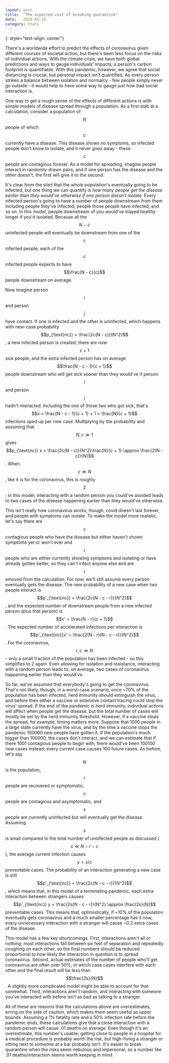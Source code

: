 ```yaml
---
layout: post
title:	"The expected cost of breaking quarantine"
date:	2020-05-10
category: stats
---
```

<!-- ![grid25] -->
{: style="text-align: center"}
<!--exc-->


There's a worldwide effort to predict the effects of coronavirus given different courses of societal action, but there's been less focus on the risks of individual actions.  With the climate crisis, we have both global predictions and ways to gauge individuals' impacts; a person's carbon footprint is quantifiable.  With this pandemic, however, we agree that social distancing is crucial, but personal impact isn't quantified.  As every person strikes a balance between isolation and normalcy - few people simply never go outside - it would help to have some way to gauge just how bad social interaction is.

One way to get a rough sense of the effects of different actions is with simple models of disease spread through a population.  As a first stab at a calculation, consider a population of $$N$$ people of which $$c$$ currently have a disease.  This disease shows no symptoms, so infected people don't know to isolate, and it never goes away - these $$c$$ people are contagious forever.  As a model for spreading, imagine people interact in randomly-drawn pairs, and if one person has the disease and the other doesn't, the first will give it to the second.

It's clear from the start that the whole population's eventually going to be infected, but one thing we can quantify is *how many people get the disease earlier than they would've otherwise if one person doesn't isolate.*  Every infected person's going to have a number of people downstream from them including people they've infected, people those people have infected, and so on.  In this model, people downstream of you would've stayed healthy longer if you'd isolated.  Because all the $$N - c$$ uninfected people will eventually be downstream from one of the $$c$$ infected people, each of the $$c$$ infected people expects to have $$\frac{N - c}{c}$$ people downstream on average.

Now imagine person $$i$$ and person $$j$$ have contact.  If one is infected and the other is uninfected, which happens with new-case probability $$p_{\text{nc}} = \frac{2c(N - c)}{N^2}$$, a new infected person is created; there are now $$c + 1$$ sick people, and the extra infected person has on average $$\frac{N - c - 1}{c + 1}$$ people downstream who will get sick sooner than they would've if person $$i$$ and person $$j$$ hadn't interacted.  Including the one of those two who got sick, that's $$x = \frac{N - c - 1}{c + 1} + 1 = \frac{N}{c + 1}$$ infections sped up per new case.  Multiplying by the probability and assuming that $$N, c \gg 1$$ gives $$p_{\text{nc}} x = \frac{2c(N - c)}{N^2}\frac{N}{c + 1} \approx \frac{2(N - c)}{N}$$.  When $$c \ll N$$, like it is for the coronavirus, this is roughly $$2$$; in this model, interacting with a random person you could've avoided leads to two cases of the disease happening earlier than they would've otherwise.

This isn't really how coronavirus works, though; covid doesn't last forever, and people with symptoms can isolate.  To make the model more realistic, let's say there are $$c$$ contagious people who have the disease but either haven't shown symptoms yet or won't ever and $$r$$ people who are either currently showing symptoms and isolating or have already gotten better, so they can't infect anyone else and are $$r$$emoved from the calculation.  For now, we'll still assume every person eventually gets the disease.  The new probability of a new case when two people interact is $$p'_{\text{nc}} = \frac{2c(N - c - r)}{N^2}$$, and the expected number of downstream people from a new infected person (plus that person) is $$x' = \frac{N - r}{c + 1}$$.  The expected number of accelerated infections per interaction is $$p'_{\text{nc}}x' = \frac{2(N - r)(N - c - r)}{N^2}$$.  For the coronavirus, $$r,c \ll N$$ - only a small fraction of the population has been infected - so this simplifies to 2 again.  Even allowing for isolation and resistance, interacting with a random person leads to, on average, two cases of coronavirus happening earlier than they would've.

So far, we've assumed that everybody's going to get the coronavirus.  That's not likely, though; in a worst-case scenario, once ~70% of the population has been infected, herd immunity should extinguish the virus, and before then either a vaccine or extensive contact tracing could stop the virus' spread.  If the end of the pandemic is herd immunity, individual actions will affect when people get the disease, but the total number of cases will mostly be set by the herd immunity threshold.  However, if a vaccine stops the spread, for example, timing matters more.  Suppose that 1000 people in a large state currently have the virus, and by the time a vaccine stops the pandemic 100000 new people have gotten it.  If the population's much bigger than 100000, the cases don't interact, and we can estimate that if there 1001 contagious people to begin with, there would've been 100100 new cases instead; every current case causes 100 future cases.  As before, let's say $$N$$ is the population, $$r$$ people are recovered or symptomatic, $$c$$ people are contagious and asymptomatic, and $$s$$ people are currently uninfected but will eventually get the disease.  Assuming $$s$$ is small compared to the total number of uninfected people as discussed ($$s \ll N - r - c$$), the average current infection causes $$y = s/c$$ preventable cases.  The probability of an interaction generating a new case is still $$p'_{\text{nc}} = \frac{2c(N - c - r)}{N^2}$$, which means that, in this model of a terminating pandemic, each extra interaction between strangers causes $$p'_{\text{nc}} y = \frac{2s(N - c - r)}{N^2} \approx \frac{2s}{N}$$ preventable cases.  This means that, optimistically, if ~10% of the population eventually gets coronavirus and a much smaller percentage has it now, every unnecessary interaction with a stranger will cause ~0.2 extra cases of the disease.

This model has a few key shortcomings.  First, interactions aren't all or nothing; most interactions fall between six feet of separation and repeatedly coughing on each other, so the final numbers should be reduced proportional to how likely the interaction in question is to spread coronavirus.  Second, actual estimates of the number of people who'll get coronavirus are often over 50%, in which case cases interfere with each other and the final result will be less than $$\frac{2s}{N}$$.  A slightly more complicated model might be able to account for that somewhat.  Third, interactions aren't random, and interacting with someone you've interacted with before isn't as bad as talking to a stranger.

All of these are reasons that the calculations above are overestimates, erring on the side of caution, which makes them seem useful as upper bounds.  Assuming a 1% fatality rate and a 50% infection rate before the pandemic ends, these calculations give that a close interaction with a random person will cause .01 deaths on average.  Even though it's an overestimate, this number's usable; getting close to people in a hospital for a medical procedure is probably worth the risk, but high-fiving a stranger or sitting next to someone at a bar probably isn't.  It's easier to break quarantine when the risks seem nebulous and impersonal, so a number like .01 deaths/interaction seems worth keeping in mind.
